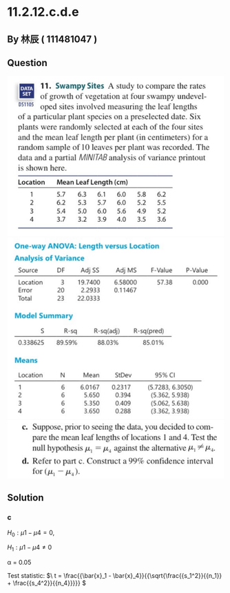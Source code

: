 # 11.2.12.c.d.e

## By 林辰 ( 111481047 )

## Question

![image](https://github.com/HWTeng-Course/202402-Statistics/blob/main/Images/S__41779227%20-%20%E8%A4%87%E8%A3%BD.jpg)
![image](https://github.com/HWTeng-Course/202402-Statistics/blob/main/Images/S__41779228.jpg)
![image](https://github.com/HWTeng-Course/202402-Statistics/blob/main/Images/S__41779229.jpg)
## Solution
### c
$H_0: μ1 - μ4 = 0$,

$H_1: μ1 - μ4 ≠ 0$

α = 0.05

Test statistic: 
$\ t = \frac{{\bar{x}_1 - \bar{x}_4}}{{\sqrt{\frac{{s_1^2}}{{n_1}} + \frac{{s_4^2}}{{n_4}}}}} \$

